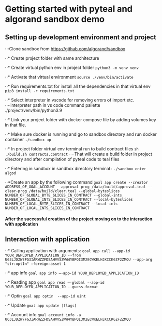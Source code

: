 # Getting started with pyteal and algorand sandbox demo

## Setting up development environment and project

⋅⋅⋅Clone sandbox from https://github.com/algorand/sandbox

⋅⋅* Create project folder with same architecture

⋅⋅* Create virtual python env in project folder
```python3 -m venv venv```

⋅⋅* Activate that virtual environment
```source ./venv/bin/activate```

⋅⋅* Run requirements.txt for install all the dependencies in that virtual env
```pip3 install -r requirements.txt```

⋅⋅* Select interpreter in vscode for removing errors of import etc.
⋅⋅⋅⋅interpreter path in vs code command pallette ./project/venv/bin/python3.9

⋅⋅* Link your project folder with docker compose file by adding volumes key in that file.

⋅⋅* Make sure docker is running and go to sandbox directory and run docker container
```./sandbox up```

⋅⋅* In project folder virtual env terminal run to build contract files 
```sh ./build.sh contracts.contract```
⋅⋅⋅⋅That will create a build folder in project directory and after compilation of pyteal code to teal files

⋅⋅* Entering in sandbox in sandbox directory terminal :
```./sandbox enter algod```

⋅⋅*Create an app by the following command
```goal app create --creator ADDRESS_OF_GOAL_ACCOUNT --approval-prog /data/build/approval.teal --clear-prog /data/build/clear.teal --global-byteslices NUMBER_OF_GLOBAL_BYTE_SLICES_IN_CONTRACT --global-ints NUMBER_OF_GLOBAL_INTS_SLICES_IN_CONTRACT --local-byteslices NUMBER_OF_LOCAL_BYTE_SLICES_IN_CONTRACT --local-ints NUMBER_OF_LOCAL_INTS_SLICES_IN_CONTRACT```


#### After the successful creation of the project moving on to the interaction with application  

## Interaction with application 
⋅⋅* Calling application with arguments:
```goal app call --app-id YOUR_DEPLOYED_APPLICATION_ID --from U63LJDZW7FG3IARWZZFDSAHVVSZWW4YBPQI3M2ECWKELHJXCCK6ZF2ZMQU --app-arg "str:optIn" —foreign-asset 1```

⋅⋅* app info
```goal app info —-app-id YOUR_DEPLOYED_APPLICATION_ID```

⋅⋅* Reading app 
```goal app read —-global --app-id YOUR_DEPLOYED_APPLICATION_ID --guess-format```

⋅⋅* Optin
```goal app optin  --app-id uint```

⋅⋅* Update
```goal app update [flags]```

⋅⋅* Account info
```goal account info -a U63LJDZW7FG3IARWZZFDSAHVVSZWW4YBPQI3M2ECWKELHJXCCK6ZF2ZMQU```

